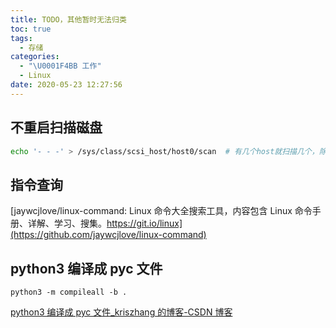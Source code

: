```yaml
---
title: TODO，其他暂时无法归类
toc: true
tags:
  - 存储
categories:
  - "\U0001F4BB 工作"
  - Linux
date: 2020-05-23 12:27:56
---
```


## 不重启扫描磁盘
```bash
echo '- - -' > /sys/class/scsi_host/host0/scan  # 有几个host就扫描几个，除非找到已加磁盘
```

## 指令查询
[jaywcjlove/linux-command: Linux 命令大全搜索工具，内容包含 Linux 命令手册、详解、学习、搜集。https://git.io/linux](https://github.com/jaywcjlove/linux-command)

## python3 编译成 pyc 文件
```shell
python3 -m compileall -b .
```
[python3 编译成 pyc 文件_kriszhang 的博客-CSDN 博客](https://blog.csdn.net/kriszhang/article/details/78773285)